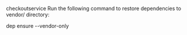 checkoutservice
Run the following command to restore dependencies to vendor/ directory:

dep ensure --vendor-only
